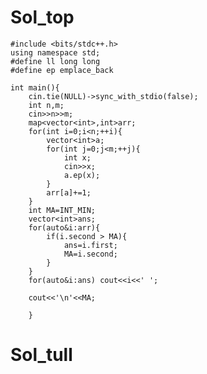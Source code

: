 # Sol_top

    #include <bits/stdc++.h>
    using namespace std;
    #define ll long long
    #define ep emplace_back
    
    int main(){
        cin.tie(NULL)->sync_with_stdio(false);
        int n,m;
        cin>>n>>m;
        map<vector<int>,int>arr;
        for(int i=0;i<n;++i){
            vector<int>a;
            for(int j=0;j<m;++j){
                int x;
                cin>>x;
                a.ep(x);
            }
            arr[a]+=1;
        }
        int MA=INT_MIN;
        vector<int>ans;
        for(auto&i:arr){
            if(i.second > MA){
                ans=i.first;
                MA=i.second;
            }
        }
        for(auto&i:ans) cout<<i<<' ';

        cout<<'\n'<<MA;

        }

# Sol_tull
